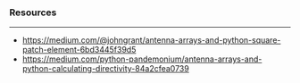 ### Resources
---

- https://medium.com/@johngrant/antenna-arrays-and-python-square-patch-element-6bd3445f39d5
- https://medium.com/python-pandemonium/antenna-arrays-and-python-calculating-directivity-84a2cfea0739